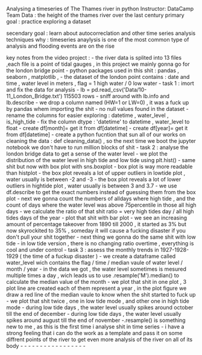 Analysing a timeseries of The Thames river in python
Instructor: DataCamp Team
Data : the height of the thames river over the last century
primary goal : practice exploring a dataset

secendary goal : learn about autocorreclation and other time series analysis techniques
why : timeseries anaylysis is one of the most common type of analysis and flooding events are on the rise

key notes from the video project :
    - the river data is splited into 13 files ,each file is a point of tidal gauges , in this project we mainly gonna go for the london bridge point
    - python packages used in this shit : pandas , seaborn , matplotlib ,
    - the dataset of the london point contains : date and time , water level in meters  , flag = 1 high water / 0 low water
    - task 1 : imort and fix the data for analysis
    - lb = pd.read_csv('Data/10-11_London_Bridge.txt') 115503 rows
    - sniff around with lb.info and lb.describe
    - we drop a column named (HW=1 or LW=0) , it was a fuck up by pandas whem importing the shit
    - no null values found in the dataset
    - rename the columns for easier exploring : datetime , water_level , is_high_tide
    - fix the column dtype : 'datetime' to datetime , water_level to float
    - create df[month]= get it from df[datetime]
    - create df[year]= get it from df[datetime]
    - create a python fucntion that sun all of our works on cleaning the data : def cleaning_data() , so the next time we boot the jupyter notebook we don't have to run million blocks of shit
    - task 2 : analyse the london bridge data to get a sense of the water level
    - we plot the distribution of the water level in high tide and low tide using plt.hist()
    - same shit but now with box plot with sns.boxplot
    - box plot is way more readable than histplot
    - the box plot reveals a lot of upper outliers in lowtide plot , water usually is between -2 and -3
    - the box plot reveals a lot of lower outliers in hightide plot , water usually is between 3 and 3.7
    - we use df.describe to get the exact numbers instead of guessing them from the box plot
    - next we gonna count the numbers of alldays where high tide , and the count of days where the water level was above 75percentile in those all high days
    - we calculate the ratio of that shit ratio = very high tides day / all high tides days of the year
    - plot that shit with bar plot
    - we see an increasing amount of percentage takeover from 1890 till 2000 , it started as 3% but now skyrockited to 35% , someday it will cause a fucking disaster if you don't pull your shit together
    - next thing we gonna do the same shit with low tide
    - in low tide version , there is no changing ratio overtime , everything is cool and under control
    - task 3 : assess the monthly trends in 1927-1928-1929 ( the time of a fuckup disaster )
    - we create a dataframe called water_level wich contains the flag / time / median vaule of water level / month / year
    - in the data we got , the water level sometimes is mesured multiple times a day , wich leads us to use .resample('M').median() to calculate the median value of the month
    - we plot that shit in one plot , 3 plot line are created each of them represent a year , in the plot figure we draw a red line of the median vaule to know when the shit started to fuck up
    - we plot that shit twice , one in low tide mode , and other one in high tide mode
    - during low tide days , the water level usually spikes around october till the end of december
    - during low tide days , the water level usually spikes around august till the end of november
    -.resample() is something new to me , as this is the first time i analyse shit in time series
    - i have a strong feeling that i can do the work as a template and pass it on some diffrent points of the river to get even more analysis of the river on all of its body
    -
    -
    -
    -
    -
    -
    -
    -
    -
    -
    -
    -
    -
    -
    -
    -
    -

